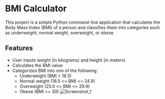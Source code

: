 # BMI Calculator

This project is a simple Python command-line application that calculates the Body Mass Index (BMI) of a person and classifies them into categories such as underweight, normal weight, overweight, or obese.

## Features

- User inputs weight (in kilograms) and height (in meters)
- Calculates the BMI value
- Categorizes BMI into one of the following:
  - Underweight (BMI < 18.5)
  - Normal weight (18.5 <= BMI <= 24.9)
  - Overweight (25.0 <= BMI <= 29.9)
  - Obese (BMI >= 30)
![Screenshot_1](https://github.com/user-attachments/assets/d72eddae-d846-4849-9e99-a45fa609df5d)
